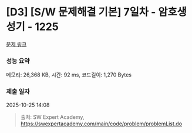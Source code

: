 # [D3] [S/W 문제해결 기본] 7일차 - 암호생성기 - 1225 

[문제 링크](https://swexpertacademy.com/main/code/problem/problemDetail.do?contestProbId=AV14uWl6AF0CFAYD) 

### 성능 요약

메모리: 26,368 KB, 시간: 92 ms, 코드길이: 1,270 Bytes

### 제출 일자

2025-10-25 14:08



> 출처: SW Expert Academy, https://swexpertacademy.com/main/code/problem/problemList.do